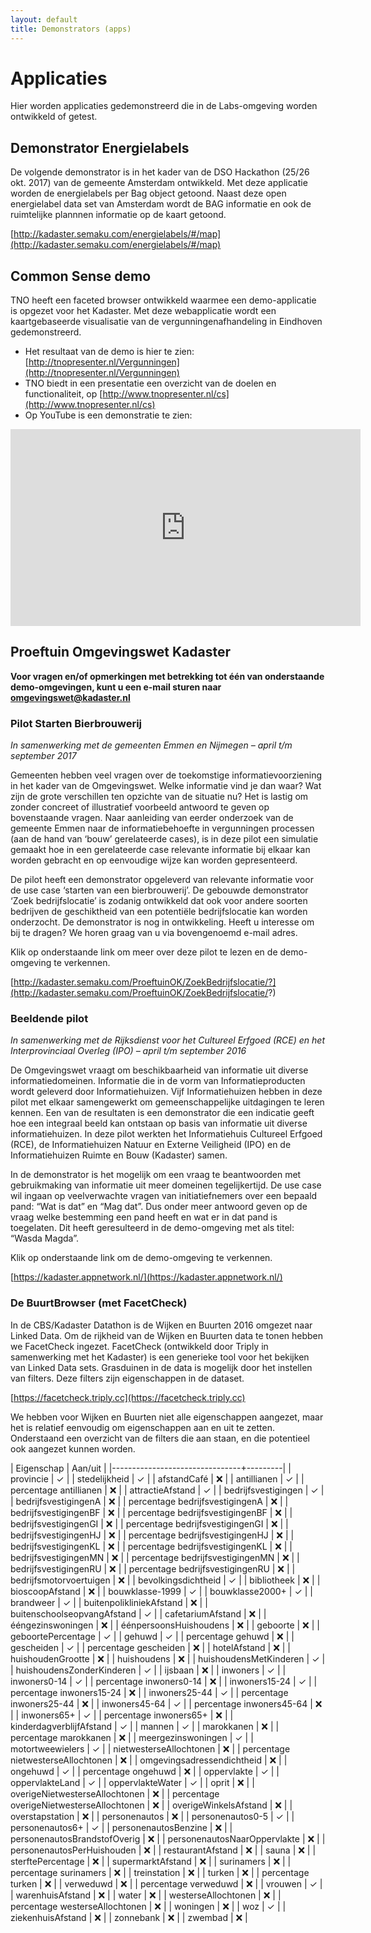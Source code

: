 ```yaml
---
layout: default
title: Demonstrators (apps)
---
```


# Applicaties
Hier worden applicaties gedemonstreerd die in de Labs-omgeving worden ontwikkeld of getest.

## Demonstrator Energielabels
De volgende demonstrator is in het kader van de DSO Hackathon (25/26 okt. 2017) van de gemeente Amsterdam ontwikkeld. Met deze applicatie worden de energielabels per Bag object getoond. Naast deze open energielabel data set van Amsterdam wordt de BAG informatie en ook de ruimtelijke plannnen informatie op de kaart getoond.

[http://kadaster.semaku.com/energielabels/#/map](http://kadaster.semaku.com/energielabels/#/map)

## Common Sense demo
TNO heeft een faceted browser ontwikkeld waarmee een demo-applicatie is opgezet voor het Kadaster. Met deze webapplicatie wordt een kaartgebaseerde visualisatie van de vergunningenafhandeling in Eindhoven gedemonstreerd.

- Het resultaat van de demo is hier te zien: [http://tnopresenter.nl/Vergunningen](http://tnopresenter.nl/Vergunningen)
- TNO biedt in een presentatie een overzicht van de doelen en functionaliteit, op [http://www.tnopresenter.nl/cs](http://www.tnopresenter.nl/cs)
- Op YouTube is een demonstratie te zien:
<iframe width="560" height="315" src="https://www.youtube.com/embed/EGTMvd5jYd4" frameborder="0" allowfullscreen></iframe> 

## Proeftuin Omgevingswet Kadaster
**Voor vragen en/of opmerkingen met betrekking tot één van onderstaande demo-omgevingen, kunt u een e-mail sturen naar <omgevingswet@kadaster.nl>**

### Pilot Starten Bierbrouwerij

*In samenwerking met de gemeenten Emmen en Nijmegen – april t/m september 2017*
 
Gemeenten hebben veel vragen over de toekomstige informatievoorziening in het kader van de Omgevingswet. Welke informatie vind je dan waar? Wat zijn de grote verschillen ten opzichte van de situatie nu? Het is lastig om zonder concreet of illustratief voorbeeld antwoord te geven op bovenstaande vragen. Naar aanleiding van eerder onderzoek van de gemeente Emmen naar de informatiebehoefte in vergunningen processen (aan de hand van ‘bouw’ gerelateerde cases), is in deze pilot een simulatie gemaakt hoe in een gerelateerde case relevante informatie bij elkaar kan worden gebracht en op eenvoudige wijze kan worden gepresenteerd. 
 
De pilot heeft een demonstrator opgeleverd van relevante informatie voor de use case ‘starten van een bierbrouwerij’. De gebouwde demonstrator ‘Zoek bedrijfslocatie’ is zodanig ontwikkeld dat ook voor andere soorten bedrijven de geschiktheid van een potentiële bedrijfslocatie kan worden onderzocht. De demonstrator is nog in ontwikkeling. Heeft u interesse om bij te dragen? We horen graag van u via bovengenoemd e-mail adres. 

Klik op onderstaande link om meer over deze pilot te lezen en de demo-omgeving te verkennen. 

[http://kadaster.semaku.com/ProeftuinOK/ZoekBedrijfslocatie/?](http://kadaster.semaku.com/ProeftuinOK/ZoekBedrijfslocatie/?)

### Beeldende pilot
*In samenwerking met de Rijksdienst voor het Cultureel Erfgoed (RCE) en het Interprovinciaal Overleg (IPO) – april t/m september 2016*

De Omgevingswet vraagt om beschikbaarheid van informatie uit diverse informatiedomeinen. Informatie die in de vorm van Informatieproducten wordt geleverd door Informatiehuizen. Vijf Informatiehuizen hebben in deze pilot met elkaar samengewerkt om gemeenschappelijke uitdagingen te leren kennen. Een van de resultaten is een demonstrator die een indicatie geeft hoe een integraal beeld kan ontstaan op basis van informatie uit diverse informatiehuizen. In deze pilot werkten het Informatiehuis Cultureel Erfgoed (RCE), de Informatiehuizen Natuur en Externe Veiligheid (IPO) en de Informatiehuizen Ruimte en Bouw (Kadaster) samen.  

In de demonstrator is het mogelijk om een vraag te beantwoorden met gebruikmaking van informatie uit meer domeinen tegelijkertijd. De use case wil ingaan op veelverwachte vragen van initiatiefnemers over een bepaald pand: “Wat is dat” en “Mag dat”. Dus onder meer antwoord geven op de vraag welke bestemming een pand heeft en wat er in dat pand is toegelaten. Dit heeft geresulteerd in de demo-omgeving met als titel: “Wasda Magda”.  

Klik op onderstaande link om de demo-omgeving te verkennen. 

[https://kadaster.appnetwork.nl/](https://kadaster.appnetwork.nl/)

### De BuurtBrowser (met FacetCheck)

In de CBS/Kadaster Datathon is de Wijken en Buurten 2016 omgezet naar Linked Data. Om de rijkheid van de Wijken en Buurten data te tonen hebben we FacetCheck ingezet. FacetCheck (ontwikkeld door Triply in samenwerking met het Kadaster) is een generieke tool voor het bekijken van Linked Data sets. Grasduinen in de data is mogelijk door het instellen van filters. Deze filters zijn eigenschappen in de dataset. 

[https://facetcheck.triply.cc](https://facetcheck.triply.cc)

We hebben voor Wijken en Buurten niet alle eigenschappen aangezet, maar het is relatief eenvoudig om eigenschappen aan en uit te zetten. Onderstaand een overzicht van de filters die aan staan, en die potentieel ook aangezet kunnen worden.

| Eigenschap                     | Aan/uit |
|--------------------------------+---------|
| provincie                      | ✓       |
| stedelijkheid                  | ✓       |
| afstandCafé                    | ❌      |
| antillianen                    | ✓       |
| percentage antillianen         | ❌      |
| attractieAfstand               | ✓       |
| bedrijfsvestigingen            | ✓       |
| bedrijfsvestigingenA           | ❌      |
| percentage bedrijfsvestigingenA | ❌     |
| bedrijfsvestigingenBF          | ❌      |
| percentage bedrijfsvestigingenBF | ❌    |
| bedrijfsvestigingenGI          | ❌      |
| percentage bedrijfsvestigingenGI | ❌    |
| bedrijfsvestigingenHJ          | ❌      |
| percentage bedrijfsvestigingenHJ | ❌    |
| bedrijfsvestigingenKL          | ❌      |
| percentage bedrijfsvestigingenKL | ❌    |
| bedrijfsvestigingenMN          | ❌      |
| percentage bedrijfsvestigingenMN | ❌    |
| bedrijfsvestigingenRU          | ❌      |
| percentage bedrijfsvestigingenRU | ❌    |
| bedrijfsmotorvoertuigen        | ❌      |
| bevolkingsdichtheid            | ✓       |
| bibliotheek                    | ❌      |
| bioscoopAfstand                | ❌      |
| bouwklasse-1999                | ✓       |
| bouwklasse2000+                | ✓       |
| brandweer                      | ✓       |
| buitenpolikliniekAfstand       | ❌      |
| buitenschoolseopvangAfstand    | ✓       |
| cafetariumAfstand              | ❌      |
| ééngezinswoningen              | ❌      |
| éénpersoonsHuishoudens         | ❌      |
| geboorte                       | ❌      |
| geboortePercentage             | ✓       |
| gehuwd                         | ✓       |
| percentage gehuwd              | ❌      |
| gescheiden                     | ✓       |
| percentage gescheiden          | ❌      |
| hotelAfstand                   | ❌      |
| huishoudenGrootte              | ❌      |
| huishoudens                    | ❌      |
| huishoudensMetKinderen         | ✓       |
| huishoudensZonderKinderen      | ✓       |
| ijsbaan                        | ❌      |
| inwoners                       | ✓       |
| inwoners0-14                   | ✓       |
| percentage inwoners0-14        | ❌       |
| inwoners15-24                  | ✓       |
| percentage inwoners15-24       | ❌       |
| inwoners25-44                  | ✓       |
| percentage inwoners25-44       | ❌       |
| inwoners45-64                  | ✓       |
| percentage inwoners45-64       | ❌       |
| inwoners65+                    | ✓       |
| percentage inwoners65+         | ❌       |
| kinderdagverblijfAfstand       | ✓       |
| mannen                         | ✓       |
| marokkanen                     | ❌      |
| percentage marokkanen          | ❌      |
| meergezinswoningen             | ✓       |
| motortweewielers               | ✓       |
| nietwesterseAllochtonen        | ❌      |
| percentage nietwesterseAllochtonen | ❌  |
| omgevingsadressendichtheid     | ❌      |
| ongehuwd                       | ✓       |
| percentage ongehuwd            | ❌      |
| oppervlakte                    | ✓       |
| oppervlakteLand                | ✓       |
| oppervlakteWater               | ✓       |
| oprit                          | ❌      |
| overigeNietwesterseAllochtonen | ❌      |
| percentage overigeNietwesterseAllochtonen | ❌ |
| overigeWinkelsAfstand          | ❌      |
| overstapstation                | ❌      |
| personenautos                  | ❌      |
| personenautos0-5               | ✓       |
| personenautos6+                | ✓       |
| personenautosBenzine           | ❌      |
| personenautosBrandstofOverig   | ❌      |
| personenautosNaarOppervlakte   | ❌      |
| personenautosPerHuishouden     | ❌      |
| restaurantAfstand              | ❌      |
| sauna                          | ❌      |
| sterftePercentage              | ❌      |
| supermarktAfstand              | ❌      |
| surinamers                     | ❌      |
| percentage surinamers          | ❌      |
| treinstation                   | ❌      |
| turken                         | ❌      |
| percentage turken              | ❌      |
| verweduwd                      | ❌      |
| percentage verweduwd           | ❌      |
| vrouwen                        | ✓       |
| warenhuisAfstand               | ❌      |
| water                          | ❌      |
| westerseAllochtonen            | ❌      |
| percentage westerseAllochtonen | ❌      |
| woningen                       | ❌      |
| woz                            | ✓       |
| ziekenhuisAfstand              | ❌      |
| zonnebank                      | ❌      |
| zwembad                        | ❌      |
